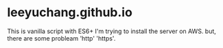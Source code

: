 # leeyuchang.github.io

This is vanilla script with ES6+
I'm trying to install the server on AWS.
but, there are some probleam 'http' 'https'.

